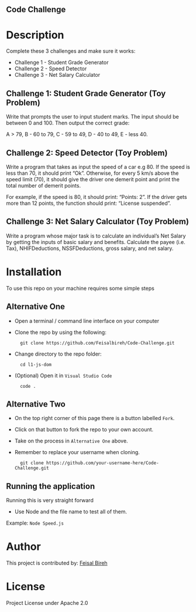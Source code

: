 ## Code Challenge

# Description
Complete these 3 challenges and make sure it works:

- Challenge 1 - Student Grade Generator
- Challenge 2 - Speed Detector
- Challenge 3 - Net Salary Calculator

## Challenge 1: Student Grade Generator (Toy Problem)

Write that prompts the user to input student marks. The input should be between 0 and 100. Then output the correct grade: 

A > 79, B - 60 to 79, C -  59 to 49, D - 40 to 49, E - less 40.


## Challenge 2: Speed Detector (Toy Problem)

Write a program that takes as input the speed of a car e.g 80. If the speed is less than 70, it should print “Ok”. Otherwise, for every 5 km/s above the speed limit (70), it should give the driver one demerit point and print the total number of demerit points.

For example, if the speed is 80, it should print: “Points: 2”. If the driver gets more than 12 points, the function should print: “License suspended”.

## Challenge 3: Net Salary Calculator (Toy Problem)

Write a program whose major task is to calculate an individual’s Net Salary by getting the inputs of basic salary and benefits. Calculate the payee (i.e. Tax), NHIFDeductions, NSSFDeductions, gross salary, and net salary. 

# Installation

To use this repo on your machine requires some simple steps

## Alternative One
- Open a terminal / command line interface on your computer
- Clone the repo by using the following:

        git clone https://github.com/Feisalbireh/Code-Challenge.git

- Change directory to the repo folder:

        cd l1-js-dom

- (Optional) Open it in ``Visual Studio Code``

        code .

## Alternative Two

- On the top right corner of this page there is a button labelled ``Fork``.
- Click on that button to fork the repo to your own account.
- Take on the process in ``Alternative One`` above.
- Remember to replace your username when cloning.

        git clone https://github.com/your-username-here/Code-Challenge.git

## Running the application 

Running this is very straight forward

- Use Node and the file name to test all of them.

Example: ``Node Speed.js``

# Author

This project is contributed by: 
[Feisal Bireh](https://github.com/Feisalbireh)

# License 
Project License under Apache 2.0








